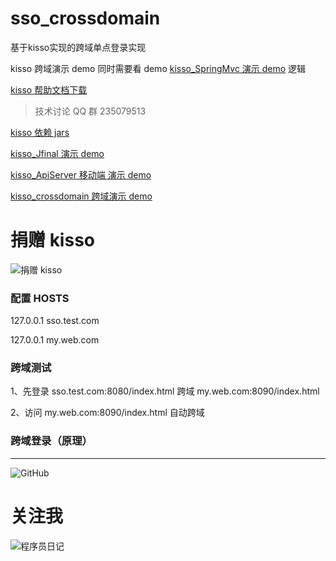 # sso_crossdomain
基于kisso实现的跨域单点登录实现

kisso 跨域演示 demo 同时需要看 demo [kisso_SpringMvc 演示 demo](http://git.oschina.net/juapk/kisso_springmvc)  逻辑


[kisso 帮助文档下载](http://git.oschina.net/baomidou/kisso/attach_files)


> 技术讨论 QQ 群 235079513 

[kisso 依赖 jars](http://git.oschina.net/baomidou/kisso/wikis/kisso-%E4%BE%9D%E8%B5%96%E5%8C%85-jars)

[kisso_Jfinal 演示 demo](http://git.oschina.net/juapk/kisso_jfinal)

[kisso_ApiServer 移动端 演示 demo](http://git.oschina.net/juapk/kisso_apiserver)

[kisso_crossdomain 跨域演示 demo](http://git.oschina.net/juapk/kisso_crossdomain)


捐赠 kisso
====================

![捐赠 kisso](http://git.oschina.net/uploads/images/2015/1222/211207_0acab44e_12260.png "支持一下kisso")


### 配置 HOSTS 
127.0.0.1 sso.test.com

127.0.0.1 my.web.com


### 跨域测试
1、先登录  sso.test.com:8080/index.html  跨域 my.web.com:8090/index.html

2、访问 my.web.com:8090/index.html 自动跨域


### 跨域登录（原理）
--------------------------------------------

![GitHub](https://raw.githubusercontent.com/leqwang/kisso/master/images/cl.jpg "Kisso,crossdomain login")


关注我
====================
![程序员日记](http://git.oschina.net/uploads/images/2016/0121/093728_1bc1658f_12260.png "程序员日记")